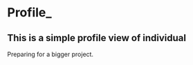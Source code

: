 # Profile_
<h2> This is a simple profile view of individual </h2>


Preparing for a bigger project.
